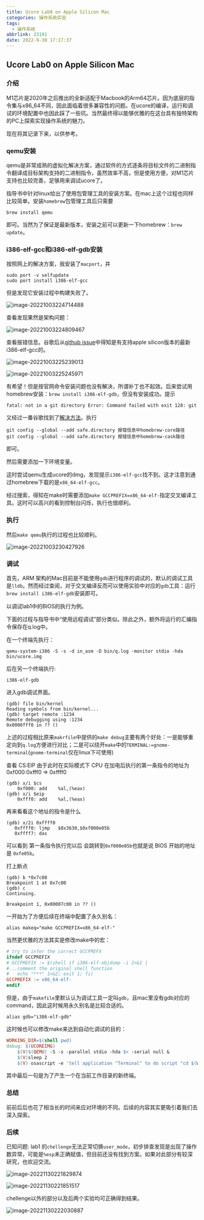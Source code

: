 ```yaml
---
title: Ucore Lab0 on Apple Silicon Mac
categories: 操作系统实验
tags:
  - 操作系统
abbrlink: 23191
date: 2022-9-30 17:17:37
---
```


## Ucore Lab0 on Apple Silicon Mac

### 介绍

M1芯片是2020年之后推出的全新适配于Macbook的Arm64芯片。因为底层的指令集与x86_64不同，因此面临着很多兼容性的问题。在ucore的编译，运行和调试的环境配置中也因此踩了一些坑。当然最终得以能够优雅的在这台具有独特架构的PC上探索实现操作系统的魅力。

现在将其记录下来，以供参考。

### qemu安装

qemu是非常成熟的虚拟化解决方案，通过软件的方式逐条将目标文件的二进制指令翻译成目标架构支持的二进制指令，虽然效率不高，但是使用方便，对M1芯片支持也比较完善，足够用来调试ucore了。

指导书中针对linux给出了使用包管理工具的安装方案。在mac上这个过程也同样比较简单。安装`homebrew`包管理工具后只需要

```shell
brew install qemu
```

即可。当然为了保证是最新版本，安装之前可以更新一下homebrew：`brew update`。

### i386-elf-gcc和i386-elf-gdb安装

按照网上的解决方案，我安装了`macport`，并

```shell
sudo port -v selfupdate
sudo port install i386-elf-gcc
```

但是发现它安装过程中构建失败了。

![image-20221003224714488](https://raw.githubusercontent.com/Lunaticsky-tql/my_picbed/main/ucore%20Lab0%20on%20Apple%20Silicon%20Mac/20221003231400206876_223_image-20221003224714488.png)

查看发现果然是架构问题：

![image-20221003224809467](https://raw.githubusercontent.com/Lunaticsky-tql/my_picbed/main/ucore%20Lab0%20on%20Apple%20Silicon%20Mac/20221003231401953713_177_image-20221003224809467.png)

查看报错信息。谷歌后从[github issue](https://github.com/riscv-collab/riscv-gnu-toolchain/issues/800)中得知是有支持apple silicon版本的最新i386-elf-gcc的。

![image-20221003225239013](https://raw.githubusercontent.com/Lunaticsky-tql/my_picbed/main/ucore%20Lab0%20on%20Apple%20Silicon%20Mac/20221003231403860364_202_image-20221003225239013.png)

![image-20221003225245971](https://raw.githubusercontent.com/Lunaticsky-tql/my_picbed/main/ucore%20Lab0%20on%20Apple%20Silicon%20Mac/20221003231405125684_549_image-20221003225245971.png)

有希望！但是按官网命令安装问题也没有解决，所谓补丁也不起效。后来尝试用homebrew安装：`brew install i386-elf-gdb`，但没有安装成功。提示

```
fatal: not in a git directory Error: Command failed with exit 128: git
```

又经过一番谷歌找到了[解决方法](https://www.jianshu.com/p/07243d214abd)。执行

```shell
git config --global --add safe.directory 报错信息中homebrew-core路径
git config --global --add safe.directory 报错信息中homebrew-cask路径
```

即可。

然后需要添加一下环境变量。

这时尝试qemu生成ucore的dmg，发现提示`i386-elf-gcc`找不到。这才注意到通过homebrew下载的是`x86_64-elf-gcc`。

经过搜索，得知在make时需要添加`make GCCPREFIX=x86_64-elf-`指定交叉编译工具。这时可以高兴的看到控制台闪烁，执行也很顺利。


### 执行

然后`make qemu`执行的过程也比较顺利。

![image-20221003230427926](https://raw.githubusercontent.com/Lunaticsky-tql/my_picbed/main/ucore%20Lab0%20on%20Apple%20Silicon%20Mac/20221003231407841829_266_image-20221003230427926.png)

### 调试

首先，ARM 架构的Mac目前是不能使用`gdb`进行程序的调试的，默认的调试工具是`lldb`。然而经过查阅，对于交叉编译反而可以使用实验中对应的`gdb`工具：运行`brew install i386-elf-gdb`安装即可。

以调试lab1中的BIOS的执行为例。

下面的过程与指导书中“使用远程调试”部分类似。除此之外，额外将运行的汇编指令保存在q.log中。

在一个终端先执行：

```shell
qemu-system-i386 -S -s -d in_asm -D bin/q.log -monitor stdio -hda bin/ucore.img
```

后在另一个终端执行:

```shell
i386-elf-gdb
```

进入gdb调试界面。

```shell
(gdb) file bin/kernel
Reading symbols from bin/kernel...
(gdb) target remote :1234
Remote debugging using :1234
0x0000fff0 in ?? ()
```

上述的过程相比原来`makrfile`中提供的`make debug`主要有两个好处：一是能够重定向到`q.log`方便进行对比；二是可以绕开`make`中的`TERMINAL:=gnome-terminal`(`gnome-terminal`仅在linux下可使用)

查看 CS:EIP 由于此时在实际模式下 CPU 在加电后执行的第一条指令的地址为 0xf000:0xfff0 => 0xffff0

```shell
(gdb) x/i $cs
	0xf000:	add    %al,(%eax)
(gdb) x/i $eip
	0xfff0:	add    %al,(%eax)
```

再来看看这个地址的指令是什么
```shell
(gdb) x/2i 0xffff0
   0xffff0:	ljmp   $0x3630,$0xf000e05b
   0xffff7:	das
```

可以看到 第一条指令执行完以后 会跳转到` 0xf000e05b `也就是说 BIOS 开始的地址是 `0xfe05b`。

打上断点

```shell
(gdb) b *0x7c00
Breakpoint 1 at 0x7c00
(gdb) c
Continuing.

Breakpoint 1, 0x00007c00 in ?? ()
```

一开始为了方便后续在终端中配置了永久别名：

```shell
alias makeq="make GCCPREFIX=x86_64-elf-"
```

当然更优雅的方法其实是修改make中的宏：

```makefile
# try to infer the correct GCCPREFX
ifndef GCCPREFIX
# GCCPREFIX := $(shell if i386-elf-objdump -i 2>&1 | 
#...comment the original shell function
# 	echo "***" 1>&2; exit 1; fi)
GCCPREFIX := x86_64-elf-
endif
```

但是，由于`makefile`里默认认为调试工具一定叫`gdb`，且mac里没有gdb对应的command，因此这时候用永久别名是比较合适的。

```shell
alias gdb="i386-elf-gdb"
```

这时候也可以修改make来达到自动化调试的目的：

```makefile
WORKING_DIR=$(shell pwd)
debug: $(UCOREIMG)
	$(V)$(QEMU) -S -s -parallel stdio -hda $< -serial null &
	$(V)sleep 2
	$(V) osascript -e 'tell application "Terminal" to do script "cd $(WORKING_DIR); gdb -q -x tools/gdbinit"'
```

其中最后一句是为了产生一个在当前工作目录的新终端。

### 总结

前前后后也花了相当长的时间来应对环境的不同。后续的内容其实更吸引着我们去深入探索。

### 后续

已知问题: lab1 的`chellenge`无法正常切换`user_mode`，初步排查发现是出现了操作数异常，可能是`%esp`未正确赋值，但目前还没有找到方案。如果对此部分有较深研究，也欢迎交流。

![image-20221130221829874](https://raw.githubusercontent.com/Lunaticsky-tql/blog_article_resources/main/Ucore%20Lab0%20on%20Apple%20Silicon%20Mac/20221130222055575294_180_image-20221130221829874.png)

![image-20221130221851517](https://raw.githubusercontent.com/Lunaticsky-tql/blog_article_resources/main/Ucore%20Lab0%20on%20Apple%20Silicon%20Mac/20221130222057952350_733_image-20221130221851517.png)

chellenge以外的部分以及后两个实验均可正确得到结果。

![image-20221130222030887](https://raw.githubusercontent.com/Lunaticsky-tql/blog_article_resources/main/Ucore%20Lab0%20on%20Apple%20Silicon%20Mac/20221130222100838376_161_image-20221130222030887.png)